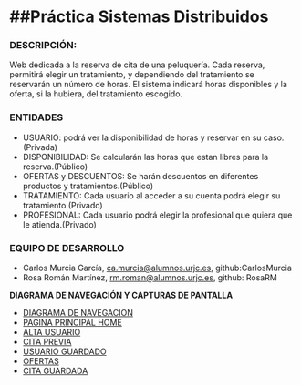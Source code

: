 ##Práctica Sistemas Distribuidos
=

### DESCRIPCIÓN:
Web dedicada a la reserva de cita de una peluquería. Cada reserva, permitirá elegir un tratamiento, y dependiendo del tratamiento se reservarán un número de horas. El sistema indicará horas disponibles y la oferta, si la hubiera, del tratamiento escogido.


### ENTIDADES
- USUARIO: podrá ver la disponibilidad de horas y reservar en su caso.(Privada)
- DISPONIBILIDAD: Se calcularán las horas que estan libres para la reserva.(Público)
- OFERTAS y DESCUENTOS: Se harán descuentos en diferentes productos y tratamientos.(Público)
- TRATAMIENTO: Cada usuario al acceder a su cuenta podrá elegir su tratamiento.(Privado)
- PROFESIONAL: Cada usuario podrá elegir la profesional que quiera que le atienda.(Privado)


### EQUIPO DE DESARROLLO
- Carlos Murcia García, ca.murcia@alumnos.urjc.es, github:CarlosMurcia
- Rosa Román Martínez, rm.roman@alumnos.urjc.es, github: RosaRM


__DIAGRAMA DE NAVEGACIÓN Y CAPTURAS DE PANTALLA__

- [DIAGRAMA DE NAVEGACION](https://github.com/CarlosMurcia/Sistemas-Distribuidos/blob/master/Img%20fase%202/DiagramaNavegacion.png)
- [PAGINA PRINCIPAL HOME](https://github.com/RosaRM/Sistemas-Distribuidos/blob/master/Img%20fase%202/Home.png)
- [ALTA USUARIO](https://github.com/RosaRM/Sistemas-Distribuidos/blob/master/Img%20fase%202/alta%20usuario.png)
- [CITA PREVIA](https://github.com/RosaRM/Sistemas-Distribuidos/blob/master/Img%20fase%202/calendario.png)
- [USUARIO GUARDADO](https://github.com/RosaRM/Sistemas-Distribuidos/blob/master/Img%20fase%202/exito%20alta.png)
- [OFERTAS](https://github.com/RosaRM/Sistemas-Distribuidos/blob/master/Img%20fase%202/ofertas.png)
- [CITA GUARDADA](https://github.com/RosaRM/Sistemas-Distribuidos/blob/master/Img%20fase%202/reserva%20de%20cita.png)
